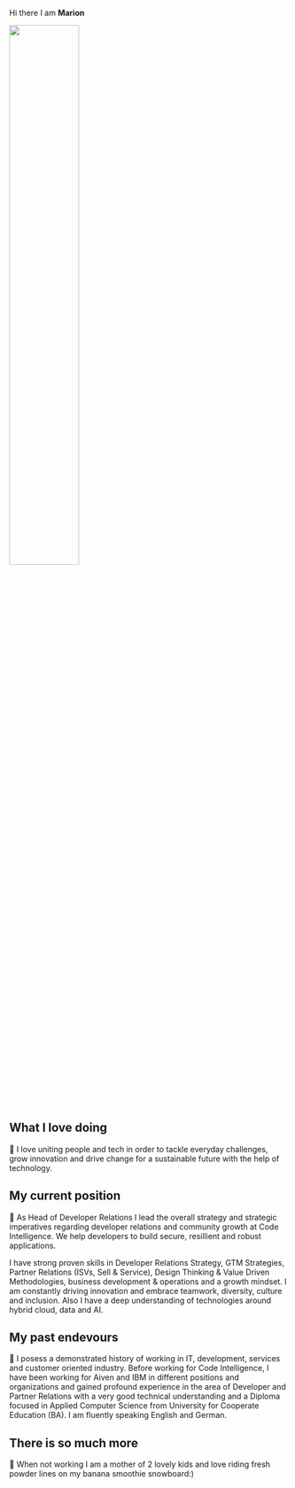 Hi there I am **Marion**

<img src="https://github.com/MarionNehring/MarionNehring/assets/127305123/1ee0bdaa-eea2-43c2-b7a6-ce0e4a77063f" height="50%" width="50%">

## What I love doing
💞 I love uniting people and tech in order to tackle everyday challenges, grow innovation and drive change for a sustainable future with the help of technology. 

## My current position
:avocado: As Head of Developer Relations I lead the overall strategy and strategic imperatives regarding developer relations and community growth at Code Intelligence. We help developers to build secure, resillient and robust applications.

I have strong proven skills in Developer Relations Strategy, GTM Strategies, Partner Relations (ISVs, Sell & Service), Design Thinking & Value Driven Methodologies, business development & operations and a growth mindset.
I am constantly driving innovation and embrace teamwork, diversity, culture and inclusion. Also I have a deep understanding of technologies around hybrid cloud, data and AI.

## My past endevours
🌱 I posess a demonstrated history of working in IT, development, services and customer oriented industry. 
Before working for Code Intelligence, I have been working for Aiven and IBM in different positions and organizations and gained profound experience in the area of Developer and Partner Relations with a very good technical understanding and a Diploma focused in Applied Computer Science from University for Cooperate Education (BA). 
I am fluently speaking English and German.

## There is so much more
:rocket: When not working I am a mother of 2 lovely kids and love riding fresh powder lines on my banana smoothie snowboard:)
<!---

MarionNehring/MarionNehring is a ✨ special ✨ repository because its `README.md` (this file) appears on your GitHub profile.
You can click the Preview link to take a look at your changes.
--->
